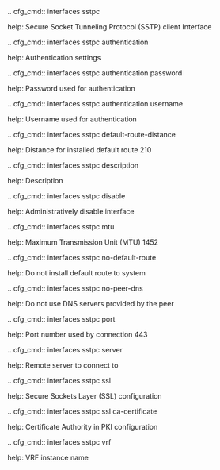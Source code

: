.. cfg_cmd:: interfaces sstpc <tag>

help: Secure Socket Tunneling Protocol (SSTP) client Interface

.. cfg_cmd:: interfaces sstpc <tag> authentication

help: Authentication settings

.. cfg_cmd:: interfaces sstpc <tag> authentication password

help: Password used for authentication

.. cfg_cmd:: interfaces sstpc <tag> authentication username

help: Username used for authentication

.. cfg_cmd:: interfaces sstpc <tag> default-route-distance

help: Distance for installed default route
210


.. cfg_cmd:: interfaces sstpc <tag> description

help: Description

.. cfg_cmd:: interfaces sstpc <tag> disable

help: Administratively disable interface

.. cfg_cmd:: interfaces sstpc <tag> mtu

help: Maximum Transmission Unit (MTU)
1452


.. cfg_cmd:: interfaces sstpc <tag> no-default-route

help: Do not install default route to system

.. cfg_cmd:: interfaces sstpc <tag> no-peer-dns

help: Do not use DNS servers provided by the peer

.. cfg_cmd:: interfaces sstpc <tag> port

help: Port number used by connection
443


.. cfg_cmd:: interfaces sstpc <tag> server

help: Remote server to connect to

.. cfg_cmd:: interfaces sstpc <tag> ssl

help: Secure Sockets Layer (SSL) configuration

.. cfg_cmd:: interfaces sstpc <tag> ssl ca-certificate

help: Certificate Authority in PKI configuration

.. cfg_cmd:: interfaces sstpc <tag> vrf

help: VRF instance name

